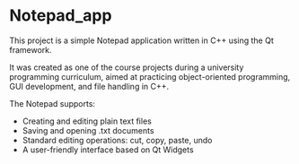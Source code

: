 # Notepad_app

This project is a simple Notepad application written in C++ using the Qt framework.

It was created as one of the course projects during a university programming curriculum, aimed at practicing object-oriented programming, GUI development, and file handling in C++.

The Notepad supports:
- Creating and editing plain text files
- Saving and opening .txt documents
- Standard editing operations: cut, copy, paste, undo
- A user-friendly interface based on Qt Widgets